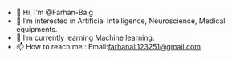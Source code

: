 - 👋 Hi, I’m @Farhan-Baig
- 👀 I’m interested in Artificial Intelligence, Neuroscience, Medical equipments.
- 🌱 I’m currently learning Machine learning.
- 📫 How to reach me : 
Email:farhanali123251@gmail.com


